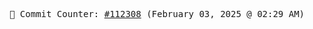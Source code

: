 <p align="center">
    <samp>
        📮 Commit Counter: <a href="https://github.com/Javascript-void0/Javascript-void0/commits/main">#112308</a> (February 03, 2025 @ 02:29 AM)
    </samp>
</p>